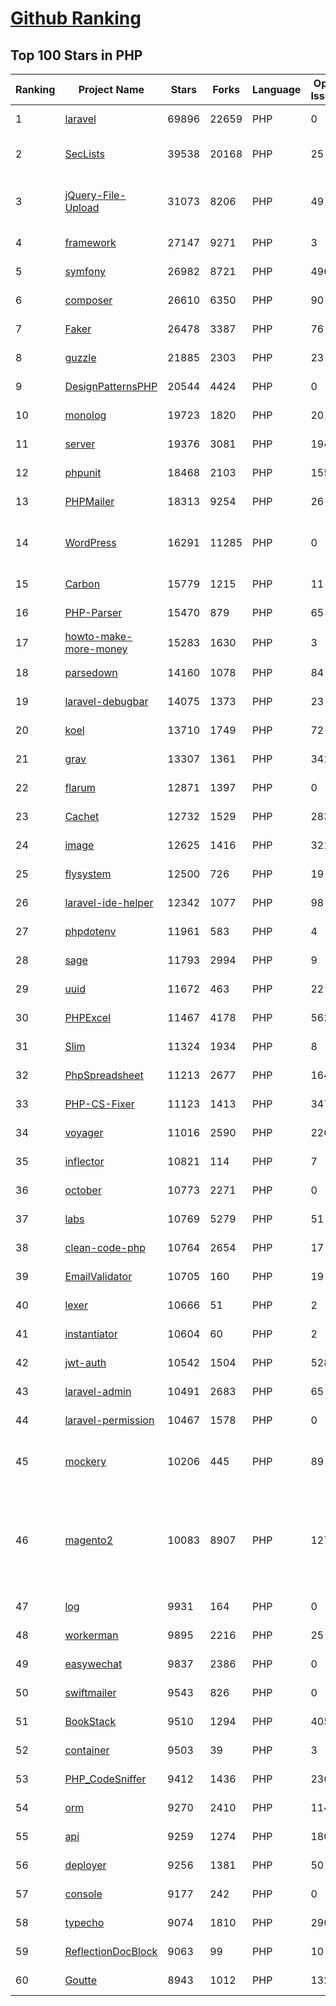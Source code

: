 [Github Ranking](../README.md)
==========

## Top 100 Stars in PHP

| Ranking | Project Name | Stars | Forks | Language | Open Issues | Description | Last Commit |
| ------- | ------------ | ----- | ----- | -------- | ----------- | ----------- | ----------- |
| 1 | [laravel](https://github.com/laravel/laravel) | 69896 | 22659 | PHP | 0 | Laravel is a web application framework with expressive, elegant syntax. We’ve already laid the foundation for your next big idea — freeing you to create without sweating the small things. | 2022-06-09T15:32:59Z |
| 2 | [SecLists](https://github.com/danielmiessler/SecLists) | 39538 | 20168 | PHP | 25 | SecLists is the security tester's companion. It's a collection of multiple types of lists used during security assessments, collected in one place. List types include usernames, passwords, URLs, sensitive data patterns, fuzzing payloads, web shells, and many more. | 2022-06-09T09:31:34Z |
| 3 | [jQuery-File-Upload](https://github.com/blueimp/jQuery-File-Upload) | 31073 | 8206 | PHP | 49 | File Upload widget with multiple file selection, drag&drop support, progress bar, validation and preview images, audio and video for jQuery. Supports cross-domain, chunked and resumable file uploads. Works with any server-side platform (Google App Engine, PHP, Python, Ruby on Rails, Java, etc.) that supports standard HTML form file uploads. | 2021-09-30T11:44:03Z |
| 4 | [framework](https://github.com/laravel/framework) | 27147 | 9271 | PHP | 3 | The Laravel Framework. | 2022-06-11T02:57:34Z |
| 5 | [symfony](https://github.com/symfony/symfony) | 26982 | 8721 | PHP | 496 | The Symfony PHP framework | 2022-06-11T01:06:10Z |
| 6 | [composer](https://github.com/composer/composer) | 26610 | 6350 | PHP | 90 | Dependency Manager for PHP | 2022-06-11T01:27:19Z |
| 7 | [Faker](https://github.com/fzaninotto/Faker) | 26478 | 3387 | PHP | 76 | Faker is a PHP library that generates fake data for you | 2021-12-10T09:58:56Z |
| 8 | [guzzle](https://github.com/guzzle/guzzle) | 21885 | 2303 | PHP | 23 | Guzzle, an extensible PHP HTTP client | 2022-06-09T21:40:12Z |
| 9 | [DesignPatternsPHP](https://github.com/DesignPatternsPHP/DesignPatternsPHP) | 20544 | 4424 | PHP | 0 | sample code for several design patterns in PHP 8 | 2022-05-19T10:42:01Z |
| 10 | [monolog](https://github.com/Seldaek/monolog) | 19723 | 1820 | PHP | 20 | Sends your logs to files, sockets, inboxes, databases and various web services | 2022-06-09T11:23:41Z |
| 11 | [server](https://github.com/nextcloud/server) | 19376 | 3081 | PHP | 1941 | ☁️ Nextcloud server, a safe home for all your data | 2022-06-11T02:29:02Z |
| 12 | [phpunit](https://github.com/sebastianbergmann/phpunit) | 18468 | 2103 | PHP | 155 | The PHP Unit Testing framework. | 2022-06-09T06:50:31Z |
| 13 | [PHPMailer](https://github.com/PHPMailer/PHPMailer) | 18313 | 9254 | PHP | 26 | The classic email sending library for PHP | 2022-05-31T20:49:13Z |
| 14 | [WordPress](https://github.com/WordPress/WordPress) | 16291 | 11285 | PHP | 0 | WordPress, Git-ified. This repository is just a mirror of the WordPress subversion repository. Please do not send pull requests. Submit pull requests to https://github.com/WordPress/wordpress-develop and patches to https://core.trac.wordpress.org/ instead. | 2022-06-10T18:24:06Z |
| 15 | [Carbon](https://github.com/briannesbitt/Carbon) | 15779 | 1215 | PHP | 11 | A simple PHP API extension for DateTime. | 2022-06-10T18:34:51Z |
| 16 | [PHP-Parser](https://github.com/nikic/PHP-Parser) | 15470 | 879 | PHP | 65 | A PHP parser written in PHP | 2022-06-10T20:07:58Z |
| 17 | [howto-make-more-money](https://github.com/easychen/howto-make-more-money) | 15283 | 1630 | PHP | 3 | 程序员如何优雅的挣零花钱，2.0版，升级为小书了。Most of this not work outside China , so no English translate | 2020-10-17T06:11:58Z |
| 18 | [parsedown](https://github.com/erusev/parsedown) | 14160 | 1078 | PHP | 84 | Better Markdown Parser in PHP | 2022-05-21T21:42:07Z |
| 19 | [laravel-debugbar](https://github.com/barryvdh/laravel-debugbar) | 14075 | 1373 | PHP | 23 | Laravel Debugbar (Integrates PHP Debug Bar) | 2022-06-10T11:05:40Z |
| 20 | [koel](https://github.com/koel/koel) | 13710 | 1749 | PHP | 72 | 🐦 A personal music streaming server that works. | 2022-06-09T23:48:18Z |
| 21 | [grav](https://github.com/getgrav/grav) | 13307 | 1361 | PHP | 341 | Modern, Crazy Fast, Ridiculously Easy and Amazingly Powerful Flat-File CMS powered by PHP, Markdown, Twig, and Symfony | 2022-06-10T11:52:41Z |
| 22 | [flarum](https://github.com/flarum/flarum) | 12871 | 1397 | PHP | 0 | Simple forum software for building great communities. | 2022-06-09T10:55:06Z |
| 23 | [Cachet](https://github.com/CachetHQ/Cachet) | 12732 | 1529 | PHP | 283 | 📛 An open source status page system for everyone. | 2022-05-25T18:11:23Z |
| 24 | [image](https://github.com/Intervention/image) | 12625 | 1416 | PHP | 321 | PHP Image Manipulation | 2022-06-07T18:17:10Z |
| 25 | [flysystem](https://github.com/thephpleague/flysystem) | 12500 | 726 | PHP | 19 | Abstraction for local and remote filesystems | 2022-06-09T20:37:25Z |
| 26 | [laravel-ide-helper](https://github.com/barryvdh/laravel-ide-helper) | 12342 | 1077 | PHP | 98 | Laravel IDE Helper | 2022-05-25T22:37:34Z |
| 27 | [phpdotenv](https://github.com/vlucas/phpdotenv) | 11961 | 583 | PHP | 4 | Loads environment variables from `.env` to `getenv()`, `$_ENV` and `$_SERVER` automagically. | 2021-12-17T00:42:26Z |
| 28 | [sage](https://github.com/roots/sage) | 11793 | 2994 | PHP | 9 | WordPress starter theme with Laravel Blade components and templates, Tailwind CSS, and a modern development workflow | 2022-06-08T07:15:39Z |
| 29 | [uuid](https://github.com/ramsey/uuid) | 11672 | 463 | PHP | 22 | A PHP library for generating universally unique identifiers (UUIDs). | 2022-06-01T21:05:43Z |
| 30 | [PHPExcel](https://github.com/PHPOffice/PHPExcel) | 11467 | 4178 | PHP | 562 | ARCHIVED | 2019-01-02T01:38:48Z |
| 31 | [Slim](https://github.com/slimphp/Slim) | 11324 | 1934 | PHP | 8 | Slim is a PHP micro framework that helps you quickly write simple yet powerful web applications and APIs. | 2022-06-01T15:09:07Z |
| 32 | [PhpSpreadsheet](https://github.com/PHPOffice/PhpSpreadsheet) | 11213 | 2677 | PHP | 164 | A pure PHP library for reading and writing spreadsheet files | 2022-06-10T15:38:06Z |
| 33 | [PHP-CS-Fixer](https://github.com/FriendsOfPHP/PHP-CS-Fixer) | 11123 | 1413 | PHP | 347 | A tool to automatically fix PHP Coding Standards issues | 2022-06-07T15:06:07Z |
| 34 | [voyager](https://github.com/the-control-group/voyager) | 11016 | 2590 | PHP | 226 | Voyager - The Missing Laravel Admin | 2022-05-25T14:53:09Z |
| 35 | [inflector](https://github.com/doctrine/inflector) | 10821 | 114 | PHP | 7 | Doctrine Inflector is a small library that can perform string manipulations with regard to uppercase/lowercase and singular/plural forms of words. | 2022-05-05T16:02:23Z |
| 36 | [october](https://github.com/octobercms/october) | 10773 | 2271 | PHP | 0 | Self-hosted CMS platform based on the Laravel PHP Framework. | 2022-06-01T08:14:32Z |
| 37 | [labs](https://github.com/docker/labs) | 10769 | 5279 | PHP | 51 | This is a collection of tutorials for learning how to use Docker with various tools. Contributions welcome. | 2022-06-09T22:26:43Z |
| 38 | [clean-code-php](https://github.com/jupeter/clean-code-php) | 10764 | 2654 | PHP | 17 | :bathtub: Clean Code concepts adapted for PHP | 2022-05-25T06:22:28Z |
| 39 | [EmailValidator](https://github.com/egulias/EmailValidator) | 10705 | 160 | PHP | 19 | PHP Email address validator | 2022-06-10T06:53:05Z |
| 40 | [lexer](https://github.com/doctrine/lexer) | 10666 | 51 | PHP | 2 | Base library for a lexer that can be used in Top-Down, Recursive Descent Parsers. | 2022-02-28T20:32:34Z |
| 41 | [instantiator](https://github.com/doctrine/instantiator) | 10604 | 60 | PHP | 2 | None | 2022-05-29T20:57:59Z |
| 42 | [jwt-auth](https://github.com/tymondesigns/jwt-auth) | 10542 | 1504 | PHP | 528 | 🔐 JSON Web Token Authentication for Laravel & Lumen | 2022-04-29T16:31:45Z |
| 43 | [laravel-admin](https://github.com/z-song/laravel-admin) | 10491 | 2683 | PHP | 65 | Build a full-featured administrative interface in ten minutes | 2022-05-30T10:35:14Z |
| 44 | [laravel-permission](https://github.com/spatie/laravel-permission) | 10467 | 1578 | PHP | 0 | Associate users with roles and permissions | 2022-06-07T20:20:18Z |
| 45 | [mockery](https://github.com/mockery/mockery) | 10206 | 445 | PHP | 89 | Mockery is a simple yet flexible PHP mock object framework for use in unit testing with PHPUnit, PHPSpec or any other testing framework. Its core goal is to offer a test double framework with a succinct API capable of clearly defining all possible object operations and interactions using a human readable Domain Specific Language (DSL). | 2022-06-08T20:40:06Z |
| 46 | [magento2](https://github.com/magento/magento2) | 10083 | 8907 | PHP | 1271 | All Submissions you make to Magento Inc. ("Magento") through GitHub are subject to the following terms and conditions: (1) You grant Magento a perpetual, worldwide, non-exclusive, no charge, royalty free, irrevocable license under your applicable copyrights and patents to reproduce, prepare derivative works of, display, publically perform, sublicense and distribute any feedback, ideas, code, or other information (“Submission") you submit through GitHub. (2) Your Submission is an original work of authorship and you are the owner or are legally entitled to grant the license stated above. (3) You agree to the Contributor License Agreement found here:  https://github.com/magento/magento2/blob/master/CONTRIBUTOR_LICENSE_AGREEMENT.html | 2022-06-11T01:19:20Z |
| 47 | [log](https://github.com/php-fig/log) | 9931 | 164 | PHP | 0 | None | 2021-07-14T16:46:26Z |
| 48 | [workerman](https://github.com/walkor/workerman) | 9895 | 2216 | PHP | 25 | An asynchronous event driven PHP socket framework. Supports HTTP, Websocket, SSL and other custom protocols. PHP>=5.4. | 2022-06-11T03:02:12Z |
| 49 | [easywechat](https://github.com/w7corp/easywechat) | 9837 | 2386 | PHP | 0 | 📦 一个 PHP 微信 SDK | 2022-06-11T02:36:39Z |
| 50 | [swiftmailer](https://github.com/swiftmailer/swiftmailer) | 9543 | 826 | PHP | 0 | Comprehensive mailing tools for PHP | 2021-10-25T07:19:17Z |
| 51 | [BookStack](https://github.com/BookStackApp/BookStack) | 9510 | 1294 | PHP | 405 | A platform to create documentation/wiki content built with PHP & Laravel | 2022-06-10T11:38:06Z |
| 52 | [container](https://github.com/php-fig/container) | 9503 | 39 | PHP | 3 | None | 2022-05-05T16:39:33Z |
| 53 | [PHP_CodeSniffer](https://github.com/squizlabs/PHP_CodeSniffer) | 9412 | 1436 | PHP | 236 | PHP_CodeSniffer tokenizes PHP files and detects violations of a defined set of coding standards. | 2022-06-08T13:01:29Z |
| 54 | [orm](https://github.com/doctrine/orm) | 9270 | 2410 | PHP | 1140 | Doctrine Object Relational Mapper (ORM) | 2022-06-10T19:14:32Z |
| 55 | [api](https://github.com/dingo/api) | 9259 | 1274 | PHP | 180 | A RESTful API package for the Laravel and Lumen frameworks. | 2022-05-19T22:59:52Z |
| 56 | [deployer](https://github.com/deployphp/deployer) | 9256 | 1381 | PHP | 50 | A deployment tool written in PHP with support for popular frameworks out of the box | 2022-06-09T20:01:23Z |
| 57 | [console](https://github.com/symfony/console) | 9177 | 242 | PHP | 0 | The Console component eases the creation of beautiful and testable command line interfaces. | 2022-06-09T17:35:12Z |
| 58 | [typecho](https://github.com/typecho/typecho) | 9074 | 1810 | PHP | 290 | A PHP Blogging Platform. Simple and Powerful. | 2022-06-07T10:08:24Z |
| 59 | [ReflectionDocBlock](https://github.com/phpDocumentor/ReflectionDocBlock) | 9063 | 99 | PHP | 10 | None | 2022-06-06T10:00:54Z |
| 60 | [Goutte](https://github.com/FriendsOfPHP/Goutte) | 8943 | 1012 | PHP | 132 | Goutte, a simple PHP Web Scraper | 2021-12-17T17:15:16Z |

